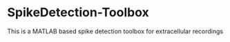 # SpikeDetection-Toolbox
This is a MATLAB based spike detection toolbox for extracellular recordings
